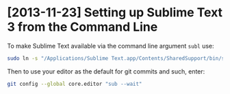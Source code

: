 # [2013-11-23] Setting up Sublime Text 3 from the Command Line

To make Sublime Text available via the command line argument `subl` use:

```bash
sudo ln -s "/Applications/Sublime Text.app/Contents/SharedSupport/bin/subl" /usr/bin/subl
```

Then to use your editor as the default for git commits and such, enter:

```bash
git config --global core.editor "sub --wait"
```
